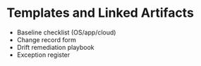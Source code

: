 # Templates and Linked Artifacts
- Baseline checklist (OS/app/cloud)
- Change record form
- Drift remediation playbook
- Exception register
